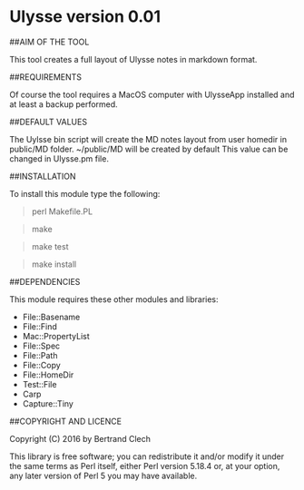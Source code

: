 Ulysse version 0.01
===================

##AIM OF THE TOOL

This tool creates a full layout of Ulysse notes in markdown format.

##REQUIREMENTS

Of course the tool requires a MacOS computer with UlysseApp installed and at least a backup performed.  

##DEFAULT VALUES

The Uylsse bin script will create the MD notes layout from user homedir in public/MD folder. ~/public/MD will be created by default
This value can be changed in Ulysse.pm file.  

##INSTALLATION

To install this module type the following:

   >perl Makefile.PL
   
   >make
   
   >make test
   
   >make install

##DEPENDENCIES

This module requires these other modules and libraries:

* File::Basename
* File::Find
* Mac::PropertyList
* File::Spec
* File::Path
* File::Copy
* File::HomeDir
* Test::File
* Carp
* Capture::Tiny  

##COPYRIGHT AND LICENCE

Copyright (C) 2016 by Bertrand Clech

This library is free software; you can redistribute it and/or modify
it under the same terms as Perl itself, either Perl version 5.18.4 or, at your option, any later version of Perl 5 you may have available.


